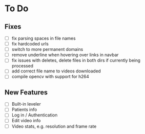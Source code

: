 # To Do

## Fixes

- [ ] fix parsing spaces in file names
- [ ] fix hardcoded urls
- [ ] switch to more permanent domains
- [ ] remove underline when hovering over links in navbar
- [ ] fix issues with deletes, delete files in both dirs if currently being processed
- [ ] add correct file name to videos downloaded
- [ ] compile opencv with support for h264

## New Features

- [ ] Built-in leveler
- [ ] Patients info
- [ ] Log in / Authentication
- [ ] Edit video info
- [ ] Video stats, e.g. resolution and frame rate
